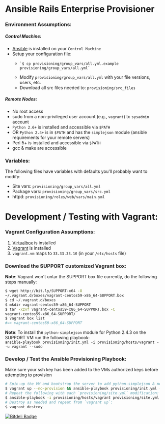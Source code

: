 # Ansible Rails Enterprise Provisioner

### Environment Assumptions:

##### Control Machine:

* [Ansible](http://www.ansibleworks.com/docs/intro_installation.html) is installed on your `Control Machine`
* Setup your configuration file:
  *     `$ cp provisioning/group_vars/all.yml.example provisioning/group_vars/all.yml`
  * Modify `provisioning/group_vars/all.yml` with your file versions, users, etc.
  * Download all src files needed to: `provisioning/src_files`

##### Remote Nodes:

* No root access
* sudo from a non-privileged user account (e.g., `vagrant`) to `sysadmin` account
* `Python 2.6+` is installed and accessible via `$PATH`
* OR `Python 2.4+` is in `$PATH` and has the `simplejson` module (ansible requirements for your remote servers)
* Perl 5+ is installed and accessible via `$PATH`
* gcc & make are accessible

### Variables:

The following files have variables with defaults you'll probably want to modify:

* Site vars: `provisioning/group_vars/all.yml`
* Package vars: `provisioning/group_vars/src.yml`
* httpd: `provisioning/roles/web/vars/main.yml`

# Development / Testing with Vagrant:

### Vagrant Configuration Assumptions:

1. [Virtualbox](https://www.virtualbox.org/wiki/Downloads) is installed
2. [Vagrant](http://vagrantup.com/) is installed
3. `vagrant.vm` maps to `33.33.33.10` (in your `/etc/hosts` file)

### Download the SUPPORT customized Vagrant box:

**Note**: Vagrant won't untar the SUPPORT box file currently, do the following steps manually:

```bash
$ wget http://bit.ly/SUPPORT-x64 -O
~/.vagrant.d/boxes/vagrant-centos59-x86_64-SUPPORT.box
$ cd ~/.vagrant.d/boxes
$ mkdir vagrant-centos59-x86_64-SUPPORT
$ tar -xzvf vagrant-centos59-x86_64-SUPPORT.box -C
vagrant-centos59-x86_64-SUPPORT/
$ vagrant box list
#=> vagrant-centos59-x86_64-SUPPORT
```

**Note**: To install the `python-simplejson` module for Python 2.4.3 on the SUPPORT VM run the following playbook:  
`ansible-playbook provisioning/init.yml -i provisioning/hosts/vagrant --u vagrant --sudo`

### Develop / Test the Ansible Provisioning Playbook:
Make sure your ssh key has been added to the VMs authorized keys before attempting to provision

```bash
# Spin-up the VM and bootstrap the server to add python-simplejson & needed packages
$ vagrant up --no-provision && ansible-playbook provisioning/init.yml -i provisioning/hosts/vagrant -u vagrant -s
# Repeat the following with each `provisioning/site.yml` modification:
$ ansible-playbook -i provisioning/hosts/vagrant provisioning/site.yml -u vagrant -s
# Destroy as needed and repeat from `vagrant up`:
$ vagrant destroy
```


[![Bitdeli Badge](https://d2weczhvl823v0.cloudfront.net/stevenhaddox/ansible_rails_enterprise/trend.png)](https://bitdeli.com/free "Bitdeli Badge")

